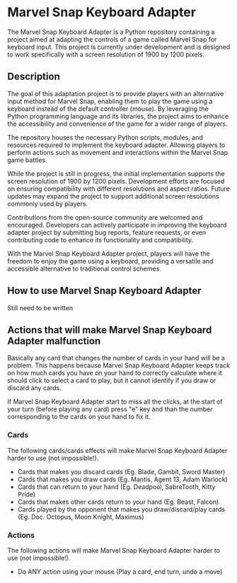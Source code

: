 # Marvel Snap Keyboard Adapter

The Marvel Snap Keyboard Adapter is a Python repository containing a project aimed at adapting the controls of a game called Marvel Snap for keyboard input. This project is currently under development and is designed to work specifically with a screen resolution of 1900 by 1200 pixels.

## Description

The goal of this adaptation project is to provide players with an alternative input method for Marvel Snap, enabling them to play the game using a keyboard instead of the default controller (mouse). By leveraging the Python programming language and its libraries, the project aims to enhance the accessibility and convenience of the game for a wider range of players.

The repository houses the necessary Python scripts, modules, and resources required to implement the keyboard adapter. Allowing players to perform actions such as movement and interactions within the Marvel Snap game battles.

While the project is still in progress, the initial implementation supports the screen resolution of 1900 by 1200 pixels. Development efforts are focused on ensuring compatibility with different resolutions and aspect ratios. Future updates may expand the project to support additional screen resolutions commonly used by players.

Contributions from the open-source community are welcomed and encouraged. Developers can actively participate in improving the keyboard adapter project by submitting bug reports, feature requests, or even contributing code to enhance its functionality and compatibility.

With the Marvel Snap Keyboard Adapter project, players will have the freedom to enjoy the game using a keyboard, providing a versatile and accessible alternative to traditional control schemes.

## How to use Marvel Snap Keyboard Adapter

Still need to be written

## Actions that will make Marvel Snap Keyboard Adapter malfunction

Basically any card that changes the number of cards in your hand will be a problem.
This happens because Marvel Snap Keyboard Adapter keeps track on how much cards you have on your hand to correctly calculate where it should click to select a card to play, but it cannot identify if you draw or discard any cards.

If Marvel Snap Keyboard Adapter start to miss all the clicks, at the start of your turn (before playing any card) press "e" key and than the number corresponding to the cards on your hand to fix it.

### Cards

The following cards/cards effects will make Marvel Snap Keyboard Adapter harder to use (not impossible!).

- Cards that makes you discard cards (Eg. Blade, Gambit, Sword Master)
- Cards that makes you draw cards (Eg. Mantis, Agent 13, Adam Warlock)
- Cards that can return to your hand (Eg. Deadpool, SabreTooth, Kitty Pride)
- Cards that makes other cards return to your hand (Eg. Beast, Falcon)
- Cards played by the opponent that makes you draw/discard/play cards (Eg. Doc. Octopus, Moon Knight, Maximus)

### Actions

The following actions will make Marvel Snap Keyboard Adapter harder to use (not impossible!).

- Do ANY action using your mouse (Play a card, end turn, undo a move)